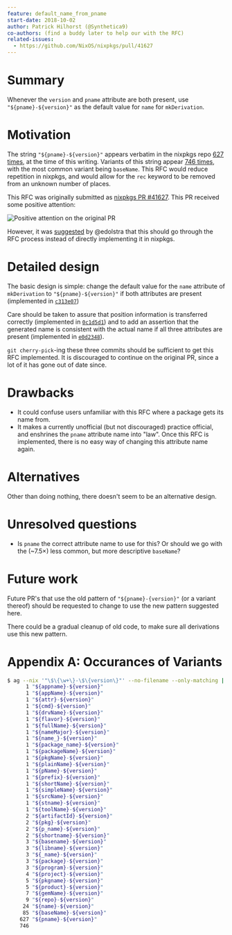 ```yaml
---
feature: default_name_from_pname
start-date: 2018-10-02
author: Patrick Hilhorst (@Synthetica9)
co-authors: (find a buddy later to help our with the RFC)
related-issues:
  - https://github.com/NixOS/nixpkgs/pull/41627
---
```


# Summary
[summary]: #summary

Whenever the `version` and `pname` attribute are both present, use
`"${pname}-${version}"` as the default value for `name` for `mkDerivation`.

# Motivation
[motivation]: #motivation

The string `"${pname}-${version}"` appears verbatim in the nixpkgs repo [627
times](appendixA), at the time of this writing. Variants of this string appear
[746 times](appendixA), with the most common variant being `baseName`. This RFC
would reduce repetition in nixpkgs, and would allow for the `rec` keyword to be
removed from an unknown number of places.

This RFC was originally submitted as [nixpkgs PR #41627](originalPR). This PR
received some positive attention:

![Positive attention on the original PR](Upvotes)

However, it was [suggested](useRFC) by @edolstra that this should go through the
RFC process instead of directly implementing it in nixpkgs.

# Detailed design
[design]: #detailed-design

The basic design is simple: change the default value for the `name` attribute of
`mkDerivation` to `"${pname}-${version}"` if both attributes are present
(implemented in [`c313e07`](basicChange))

Care should be taken to assure that position information is transferred
correctly (implemented in [`0c1d5d1`](positionInfo)) and to add an assertion
that the generated name is consistent with the actual name if all three
attributes are present (implemented in [`e0d2348`](checkConsistent)).

`git cherry-pick`-ing these three commits should be sufficient to get this RFC
implemented. It is discouraged to continue on the original PR, since a lot of it
has gone out of date since.

# Drawbacks
[drawbacks]: #drawbacks

  * It could confuse users unfamiliar with this RFC where a package gets its
    name from.
  * It makes a currently unofficial (but not discouraged) practice official,
    and enshrines the `pname` attribute name into "law". Once this RFC is
    implemented, there is no easy way of changing this attribute name again.

# Alternatives
[alternatives]: #alternatives

Other than doing nothing, there doesn't seem to be an alternative design.

# Unresolved questions
[unresolved]: #unresolved-questions

* Is `pname` the correct attribute name to use for this? Or should we go with
  the (~7.5×) less common, but more descriptive `baseName`?

# Future work
[future]: #future-work

Future PR's that use the old pattern of `"${pname}-{version}"` (or a variant
thereof) should be requested to change to use the new pattern suggested here.

There could be a gradual cleanup of old code, to make sure all derivations use
this new pattern.

# Appendix A: Occurances of Variants
[appendixA]: #appendix-A

```sh     
$ ag --nix '"\$\{\w+\}-\$\{version\}"' --no-filename --only-matching | sort | uniq --count | sort --numeric-sort
      1 "${appname}-${version}"
      1 "${appName}-${version}"
      1 "${attr}-${version}"
      1 "${cmd}-${version}"
      1 "${drvName}-${version}"
      1 "${flavor}-${version}"
      1 "${fullName}-${version}"
      1 "${nameMajor}-${version}"
      1 "${name_}-${version}"
      1 "${package_name}-${version}"
      1 "${packageName}-${version}"
      1 "${pkgName}-${version}"
      1 "${plainName}-${version}"
      1 "${pName}-${version}"
      1 "${prefix}-${version}"
      1 "${shortName}-${version}"
      1 "${simpleName}-${version}"
      1 "${srcName}-${version}"
      1 "${stname}-${version}"
      1 "${toolName}-${version}"
      2 "${artifactId}-${version}"
      2 "${pkg}-${version}"
      2 "${p_name}-${version}"
      2 "${shortname}-${version}"
      3 "${basename}-${version}"
      3 "${libname}-${version}"
      3 "${_name}-${version}"
      3 "${package}-${version}"
      3 "${program}-${version}"
      4 "${project}-${version}"
      5 "${pkgname}-${version}"
      5 "${product}-${version}"
      7 "${gemName}-${version}"
      9 "${repo}-${version}"
     24 "${name}-${version}"
     85 "${baseName}-${version}"
    627 "${pname}-${version}"
    746
```

<!-- Links used in the RFC: -->

[originalPR]:      https://github.com/NixOS/nixpkgs/pull/41627
[upvotes]:         https://i.imgur.com/vosd6YG.png
[useRFC]:          https://github.com/NixOS/nixpkgs/pull/41627#issuecomment-395750781

[basicChange]:     https://github.com/NixOS/nixpkgs/pull/41627/commits/c313e07
[positionInfo]:    https://github.com/NixOS/nixpkgs/pull/41627/commits/0c1d5d1
[checkConsistent]: https://github.com/NixOS/nixpkgs/pull/41627/commits/e0d2348
